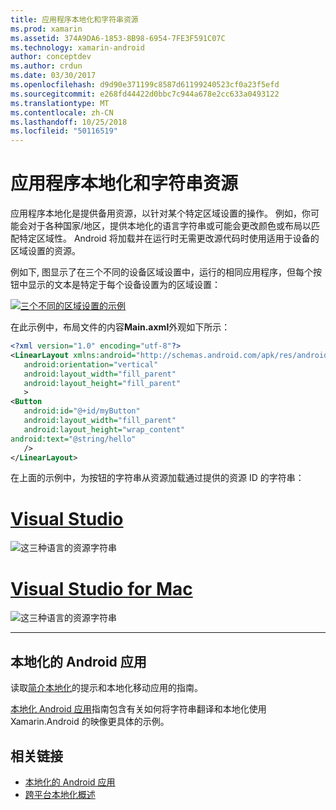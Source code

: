```yaml
---
title: 应用程序本地化和字符串资源
ms.prod: xamarin
ms.assetid: 374A9DA6-1853-8B98-6954-7FE3F591C07C
ms.technology: xamarin-android
author: conceptdev
ms.author: crdun
ms.date: 03/30/2017
ms.openlocfilehash: d9d90e371199c8587d61199240523cf0a23f5efd
ms.sourcegitcommit: e268fd44422d0bbc7c944a678e2cc633a0493122
ms.translationtype: MT
ms.contentlocale: zh-CN
ms.lasthandoff: 10/25/2018
ms.locfileid: "50116519"
---
```

# <a name="application-localization-and-string-resources"></a>应用程序本地化和字符串资源

应用程序本地化是提供备用资源，以针对某个特定区域设置的操作。 例如，你可能会对于各种国家/地区，提供本地化的语言字符串或可能会更改颜色或布局以匹配特定区域性。 Android 将加载并在运行时无需更改源代码时使用适用于设备的区域设置的资源。

例如下, 图显示了在三个不同的设备区域设置中，运行的相同应用程序，但每个按钮中显示的文本是特定于每个设备设置为的区域设置：

[![三个不同的区域设置的示例](application-localization-images/01-click-me-sml.png)](application-localization-images/01-click-me.png#lightbox)

在此示例中，布局文件的内容**Main.axml**外观如下所示：

```xml
<?xml version="1.0" encoding="utf-8"?>
<LinearLayout xmlns:android="http://schemas.android.com/apk/res/android"
   android:orientation="vertical"
   android:layout_width="fill_parent"
   android:layout_height="fill_parent"
   >
<Button  
   android:id="@+id/myButton"
   android:layout_width="fill_parent"
   android:layout_height="wrap_content"
android:text="@string/hello"
   />
</LinearLayout>
```

在上面的示例中，为按钮的字符串从资源加载通过提供的资源 ID 的字符串：

# <a name="visual-studiotabwindows"></a>[Visual Studio](#tab/windows)

![这三种语言的资源字符串](application-localization-images/02-resource-strings-vs.png)
 
# <a name="visual-studio-for-mactabmacos"></a>[Visual Studio for Mac](#tab/macos)

![这三种语言的资源字符串](application-localization-images/02-resource-strings-xs.png)
 
-----
 
## <a name="localizing-android-apps"></a>本地化的 Android 应用

读取[简介本地化](~/cross-platform/app-fundamentals/localization.md)的提示和本地化移动应用的指南。

[本地化 Android 应用](~/android/app-fundamentals/localization.md)指南包含有关如何将字符串翻译和本地化使用 Xamarin.Android 的映像更具体的示例。



## <a name="related-links"></a>相关链接

- [本地化的 Android 应用](~/android/app-fundamentals/localization.md)
- [跨平台本地化概述](~/cross-platform/app-fundamentals/localization.md)
